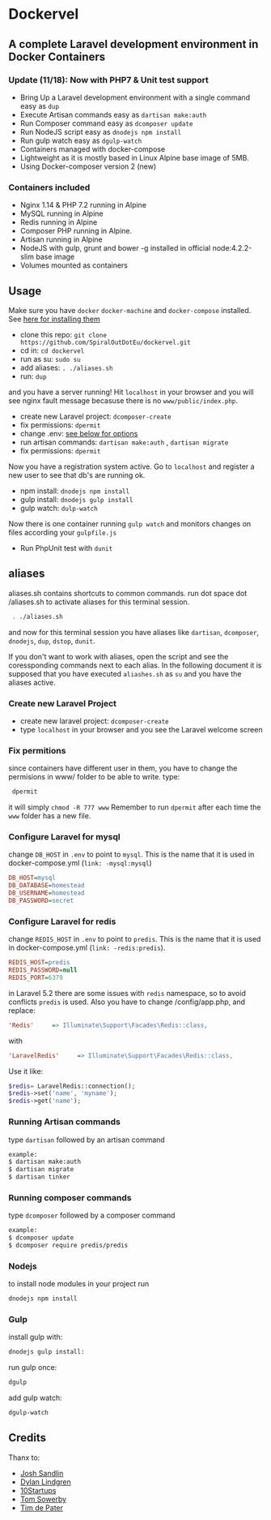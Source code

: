 # Dockervel

## A complete Laravel development environment in Docker Containers

### Update (11/18): Now with PHP7 & Unit test support

* Bring Up a Laravel development environment with a single command easy as `dup`
* Execute Artisan commands easy as  `dartisan make:auth`
* Run Composer command easy as `dcomposer update`
* Run NodeJS script easy as `dnodejs npm install`
* Run gulp watch easy as `dgulp-watch`
* Containers managed with docker-compose
* Lightweight as it is mostly based in Linux Alpine base image of 5MB.
* Using Docker-composer version 2 (new)

### Containers included

* Nginx 1.14 & PHP 7.2 running in Alpine
* MySQL running in Alpine
* Redis running in Alpine
* Composer PHP running in Alpine.
* Artisan running in Alpine
* NodeJS with gulp, grunt and bower -g installed in official node:4.2.2-slim base image
* Volumes mounted as containers

## Usage

Make sure you have `docker` `docker-machine` and `docker-compose` installed. See [here for installing them](http://www.spiralout.eu/2015/12/docker-installation-in-linux-mint-and.html)

* clone this repo: `git clone https://github.com/SpiralOutDotEu/dockervel.git`
* cd in: `cd dockervel`
* run as su: `sudo su`
* add aliases: `. ./aliases.sh`
* run: `dup`

and you have a server running! Hit `localhost` in your browser and you will see nginx fault message becasuse there is no `www/public/index.php`.

* create new Laravel project: `dcomposer-create`
* fix permissions: `dpermit`
* change .env: [see below for options](https://github.com/SpiralOutDotEu/dockervel/blob/master/README.md#configure-laravel-for-mysql)
* run artisan commands: `dartisan make:auth` , `dartisan migrate`
* fix permissions: `dpermit`

Now you have a registration system active. Go to `localhost` and register a new user to see that db's are running ok.

* npm install: `dnodejs npm install`
* gulp install: `dnodejs gulp install`
* gulp watch: `dulp-watch`

Now there is one container running `gulp watch` and monitors changes on files according your `gulpfile.js`

* Run PhpUnit test with `dunit`

## aliases

aliases.sh contains shortcuts to common commands.
run dot space dot /aliases.sh to activate aliases for this terminal session.

```bash
 . ./aliases.sh
```

and now for this terminal session you have aliases like `dartisan`, `dcomposer`, `dnodejs`, `dup`, `dstop`, `dunit`.

If you don't want to work with aliases, open the script and see the coressponding commands next to each alias.
In the following document it is supposed that you have executed `aliashes.sh` as `su` and you have the aliases active.

### Create new Laravel Project

* create new laravel project: `dcomposer-create`
* type `localhost` in your browser and you see the Laravel welcome screen

### Fix permitions

since containers have different user in them, you have to change the permisions in www/ folder to be able to write. type:

```bash
 dpermit
```

it will simply `chmod -R 777 www`
Remember to run `dpermit` after each time the `www` folder has a new file.

### Configure Laravel for mysql

change `DB_HOST` in `.env` to point to `mysql`. This is the name that it is used in docker-compose.yml (`link: -mysql:mysql`)

```ini
DB_HOST=mysql
DB_DATABASE=homestead
DB_USERNAME=homestead
DB_PASSWORD=secret
```

### Configure Laravel for redis

change `REDIS_HOST` in `.env` to point to `predis`. This is the name that it is used in docker-compose.yml (`link: -redis:predis`).

```ini
REDIS_HOST=predis
REDIS_PASSWORD=null
REDIS_PORT=6379
```

in Laravel 5.2 there are some issues with `redis` namespace, so to avoid conflicts `predis` is used.
Also you have to change /config/app.php, and replace:

```ini
'Redis'     => Illuminate\Support\Facades\Redis::class,
```

with

```ini
'LaravelRedis'     => Illuminate\Support\Facades\Redis::class,
```

Use it like:

```php
$redis= LaravelRedis::connection();
$redis->set('name', 'myname');
$redis->get('name');
```

### Running Artisan commands

type `dartisan` followed by an artisan command

```bash
example:
$ dartisan make:auth
$ dartisan migrate
$ dartisan tinker
```

### Running composer commands

type `dcomposer` followed by a composer command

```bash
example:
$ dcomposer update
$ dcomposer require predis/predis
```

### Nodejs

to install node modules in your project run

```bash
dnodejs npm install
```

### Gulp

install gulp with:

```bash
dnodejs gulp install:
```

run gulp once:

```bash
dgulp
```

add gulp watch:

```bash
dgulp-watch
```

## Credits

Thanx to:

* [Josh Sandlin](https://github.com/dydx)
* [Dylan Lindgren](https://github.com/dylanlindgren)
* [10Startups](https://github.com/tenstartups)
* [Tom Sowerby](https://medium.com/@tomsowerby)
* [Tim de Pater](https://github.com/TrafeX)